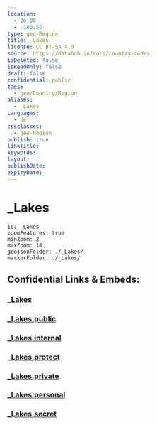 ```yaml
---
location:
  - 20.08
  - -100.56
type: geo-Region
title: _Lakes
license: CC BY-SA 4.0
source: https://datahub.io/core/country-codes
isDeleted: false
isReadOnly: false
draft: false
confidential: public
tags:
  - geo/Country/Region
aliases:
  - _Lakes
Languages:
  - de
cssclasses:
  - geo-Region
publish: true
linkTitle:
keywords:
layout:
publishDate:
expiryDate:
---
```


# _Lakes

```leaflet
id: _Lakes
zoomFeatures: true 
minZoom: 2 
maxZoom: 18
geojsonFolder: ./_Lakes/
markerFolder: ./_Lakes/
```


## Confidential Links & Embeds: 

### [_Lakes](/_Standards/Earth/Continent/America~Central/Mexico/States~Mexico/Guanajuato/_Lakes.md) 

### [_Lakes.public](/_public/Earth/Continent/America~Central/Mexico/States~Mexico/Guanajuato/_Lakes.public.md) 

### [_Lakes.internal](/_internal/Earth/Continent/America~Central/Mexico/States~Mexico/Guanajuato/_Lakes.internal.md) 

### [_Lakes.protect](/_protect/Earth/Continent/America~Central/Mexico/States~Mexico/Guanajuato/_Lakes.protect.md) 

### [_Lakes.private](/_private/Earth/Continent/America~Central/Mexico/States~Mexico/Guanajuato/_Lakes.private.md) 

### [_Lakes.personal](/_personal/Earth/Continent/America~Central/Mexico/States~Mexico/Guanajuato/_Lakes.personal.md) 

### [_Lakes.secret](/_secret/Earth/Continent/America~Central/Mexico/States~Mexico/Guanajuato/_Lakes.secret.md)

